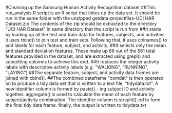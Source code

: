 #Cleaning up the Samsung Human Activity Recognition dataset
##This run_analysis.R script is an R script that tidies up the data set.
It should be run in the same folder with the unzipped getdata-projectfiles-UCI HAR Dataset.zip
The contents of the zip should be extracted to the directory "UCI HAR Dataset" in same directory that the script is run from
##It starts by loading up all the test and train data for features, subjects, and activities.  
It uses rbind() to join test and train sets.  Following that, it uses colnames() to add labels for each feature, subject, and activity.
##It selects only the mean and standard deviation features. 
These make up 66 out of the 561 total features provided in the dataset, and are extracted using grepl() and subsetting columns to achieve this end.
##It replaces the integer activity labels with descriptive activity labels (e.g. "WALKING", "RUNNING", "LAYING")
##The separate feature, subject, and activity data frames are joined with cbind().
##The combined dataframe "comdat" is then operated on to produce a tidy data set that is written to a text file, "tidydata.txt".
A new identifier column is formed by paste() - ing subject ID and activity together.
aggregate() is used to calculate the mean of each feature by subject/activity combination.
The identifier column is strsplit()-ed to form the final tidy data frame.
finally, the output is written to tidydata.txt